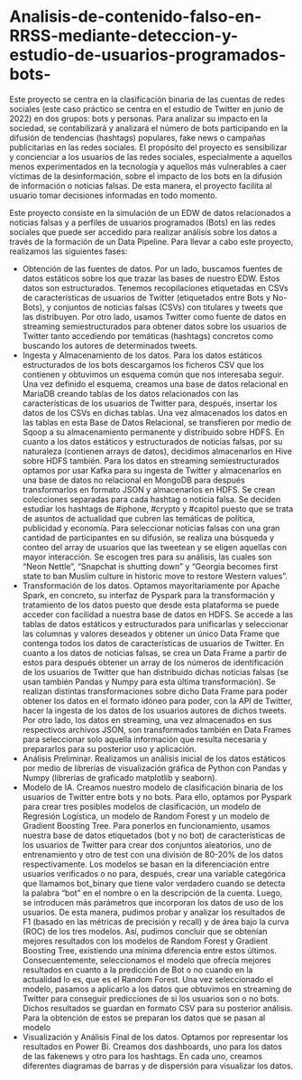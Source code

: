 # Analisis-de-contenido-falso-en-RRSS-mediante-deteccion-y-estudio-de-usuarios-programados-bots-

Este proyecto se centra en la clasificación binaria de las cuentas de redes sociales (este caso práctico se centra en el estudio de Twitter en junio de 2022) en dos grupos: bots y personas. Para analizar su impacto en la sociedad, se contabilizará y analizará el número de bots participando en la difusión de tendencias (hashtags) populares, fake news o campañas publicitarias en las redes sociales. El propósito del proyecto es sensibilizar y concienciar a los usuarios de las redes sociales, especialmente a aquellos menos experimentados en la tecnología y aquellos más vulnerables a caer víctimas de la desinformación, sobre el impacto de los bots en la difusión de información o noticias falsas. De esta manera, el proyecto facilita al usuario tomar decisiones informadas en todo momento.

Este proyecto consiste en la simulación de un EDW de datos relacionados a noticias falsas y a perfiles de usuarios programados (Bots) en las redes sociales que puede ser accedido para realizar análisis sobre los datos a través de la formación de un Data Pipeline. Para llevar a cabo este proyecto, realizamos las siguientes fases:
- Obtención de las fuentes de datos. Por un lado, buscamos fuentes de datos estáticos sobre los que trazar las bases de nuestro EDW. Estos datos son estructurados. Tenemos recopilaciones etiquetadas en CSVs de características de usuarios de Twitter (etiquetados entre Bots y No-Bots), y conjuntos de noticias falsas (CSVs) con titulares y tweets que las distribuyen. Por otro lado, usamos Twitter como fuente de datos en streaming semiestructurados para obtener datos sobre los usuarios de Twitter tanto accediendo por temáticas (hashtags) concretos como buscando los autores de determinados tweets.
- Ingesta y Almacenamiento de los datos. Para los datos estáticos estructurados de los bots descargamos los ficheros CSV que los contienen y obtuvimos un esquema común que nos interesaba seguir. Una vez definido el esquema, creamos una base de datos relacional en MariaDB creando tablas de los datos relacionados con las características de los usuarios de Twitter para, después, insertar los datos de los CSVs en dichas tablas. Una vez almacenados los datos en las tablas en esta Base de Datos Relacional, se transfieren por medio de Sqoop a su almacenamiento permanente y distribuido sobre HDFS. En cuanto a los datos estáticos y estructurados de noticias falsas, por su naturaleza (contienen arrays de datos), decidimos almacenarlos en Hive sobre HDFS también. Para los datos en streaming semiestructurados optamos por usar Kafka para su ingesta de Twitter y almacenarlos en una base de datos no relacional en MongoDB para después transformarlos en formato JSON y almacenarlos en HDFS. Se crean colecciones separadas para cada hashtag o noticia falsa. Se deciden estudiar los hashtags de #iphone, #crypto y #capitol puesto que se trata de asuntos de actualidad que cubren las temáticas de política, publicidad y economía. Para seleccionar noticias falsas con una gran cantidad de participantes en su difusión, se realiza una búsqueda y conteo del array de usuarios que las tweetean y se eligen aquellas con mayor interacción. Se escogen tres para su análisis, las cuales son “Neon Nettle”, “Snapchat is shutting down” y “Georgia becomes first state to ban Muslim culture in historic move to restore Western values”.
- Transformación de los datos. Optamos mayoritariamente por Apache Spark, en concreto, su interfaz de Pyspark para la transformación y tratamiento de los datos puesto que desde esta plataforma se puede acceder con facilidad a nuestra base de datos en HDFS. Se accede a las tablas de datos estáticos y estructurados para unificarlas y seleccionar las columnas y valores deseados y obtener un único Data Frame que contenga todos los datos de características de usuarios de Twitter. En cuanto a los datos de noticias falsas, se crea un Data Frame a partir de estos para después obtener un array de los números de identificación de los usuarios de Twitter que han distribuido dichas noticias falsas (se usan también Pandas y Numpy para esta última transformación). Se realizan distintas transformaciones sobre dicho Data Frame para poder obtener los datos en el formato idóneo para poder, con la API de Twitter, hacer la ingesta de los datos de los usuarios autores de dichos tweets. Por otro lado, los datos en streaming, una vez almacenados en sus respectivos archivos JSON, son transformados también en Data Frames para seleccionar solo aquella información que resulta necesaria y prepararlos para su posterior uso y aplicación.
- Análisis Preliminar. Realizamos un análisis inicial de los datos estáticos por medio de librerías de visualización gráfica de Python con Pandas y Numpy (librerías de graficado matplotlib y seaborn).
- Modelo de IA. Creamos nuestro modelo de clasificación binaria de los usuarios de Twitter entre bots y no bots. Para ello, optamos por Pyspark para crear tres posibles modelos de clasificación, un modelo de Regresión Logística, un modelo de Random Forest y un modelo de Gradient Boosting Tree. Para ponerlos en funcionamiento, usamos nuestra base de datos etiquetados (bot y no bot) de características de los usuarios de Twitter para crear dos conjuntos aleatorios, uno de entrenamiento y otro de test con una división de 80-20% de los datos respectivamente. Los modelos se basan en la diferenciación entre usuarios verificados o no para, después, crear una variable categórica que llamamos bot_binary que tiene valor verdadero cuando se detecta la palabra “bot” en el nombre o en la descripción de la cuenta. Luego, se introducen más parámetros que incorporan los datos de uso de los usuarios. De esta manera, pudimos probar y analizar los resultados de F1 (basado en las métricas de precisión y recall) y de área bajo la curva (ROC) de los tres modelos. Así, pudimos concluir que se obtenían mejores resultados con los modelos de Random Forest y Gradient Boosting Tree, existiendo una mínima diferencia entre estos últimos. Consecuentemente, seleccionamos el modelo que ofrecía mejores resultados en cuanto a la predicción de Bot o no cuando en la actualidad lo es, que es el Random Forest. Una vez seleccionado el modelo, pasamos a aplicarlo a los datos que obtuvimos en streaming de Twitter para conseguir predicciones de si los usuarios son o no bots. Dichos resultados se guardan en formato CSV para su posterior análisis. Para la obtención de estos se preparan los datos que se pasan al modelo 
- Visualización y Análisis Final de los datos. Optamos por representar los resultados en Power Bi. Creamos dos dashboards, uno para los datos de las fakenews y otro para los hashtags. En cada uno, creamos diferentes diagramas de barras y de dispersión para visualizar los datos.
